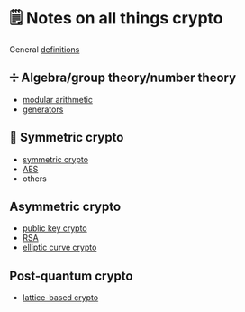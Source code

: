 # 🗒 Notes on all things crypto

General [definitions](./definitions.md)

## ➗ Algebra/group theory/number theory

- [modular arithmetic](./modular_arithmetic.md)
- [generators](./generators.md)

## 🔐 Symmetric crypto

- [symmetric crypto](./symmetric_crypto.md)
- [AES](./aes.md)
- others

## Asymmetric crypto

- [public key crypto](./public_key_crypto.md)
- [RSA](./rsa.md)
- [elliptic curve crypto](./elliptic_curve_crypto.md)

## Post-quantum crypto

- [lattice-based crypto](./lattice_based_crypto.md)
